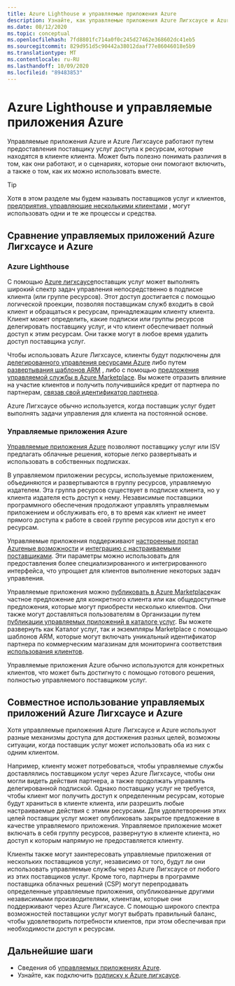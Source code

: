 ```yaml
---
title: Azure Lighthouse и управляемые приложения Azure
description: Узнайте, как управляемые приложения Azure Лигхсаусе и Azure могут помочь в различных сценариях и о том, как их можно использовать вместе.
ms.date: 08/12/2020
ms.topic: conceptual
ms.openlocfilehash: 7fd8801fc714a0f0c245d27462e368602dc41eb5
ms.sourcegitcommit: 829d951d5c90442a38012daaf77e86046018e5b9
ms.translationtype: MT
ms.contentlocale: ru-RU
ms.lasthandoff: 10/09/2020
ms.locfileid: "89483853"
---
```

# <a name="azure-lighthouse-and-azure-managed-applications"></a>Azure Lighthouse и управляемые приложения Azure

Управляемые приложения Azure и Azure Лигхсаусе работают путем предоставления поставщику услуг доступа к ресурсам, которые находятся в клиенте клиента. Может быть полезно понимать различия в том, как они работают, и о сценариях, которые они помогают включить, а также о том, как их можно использовать вместе.

> [!TIP]
> Хотя в этом разделе мы будем называть поставщиков услуг и клиентов, [предприятия, управляющие несколькими клиентами](enterprise.md) , могут использовать одни и те же процессы и средства.

## <a name="comparing-azure-lighthouse-and-azure-managed-applications"></a>Сравнение управляемых приложений Azure Лигхсаусе и Azure

### <a name="azure-lighthouse"></a>Azure Lighthouse

С помощью [Azure лигхсаусе](../overview.md)поставщик услуг может выполнять широкий спектр задач управления непосредственно в подписке клиента (или группе ресурсов). Этот доступ достигается с помощью логической проекции, позволяя поставщикам служб входить в свой клиент и обращаться к ресурсам, принадлежащим клиенту клиента. Клиент может определить, какие подписки или группы ресурсов делегировать поставщику услуг, и что клиент обеспечивает полный доступ к этим ресурсам. Они также могут в любое время удалить доступ поставщика услуг.

Чтобы использовать Azure Лигхсаусе, клиенты будут подключены для [делегированного управления ресурсами Azure](azure-delegated-resource-management.md) либо путем [развертывания шаблонов ARM](../how-to/onboard-customer.md) , либо с помощью [предложения управляемой службы в Azure Marketplace](managed-services-offers.md). Вы можете отразить влияние на участие клиентов и получить получившийся кредит от партнера по партнерам, [связав свой идентификатор партнера](../how-to/partner-earned-credit.md).

Azure Лигхсаусе обычно используется, когда поставщик услуг будет выполнять задачи управления для клиента на постоянной основе.

### <a name="azure-managed-applications"></a>Управляемые приложения Azure

[Управляемые приложения Azure](../../azure-resource-manager/managed-applications/overview.md) позволяют поставщику услуг или ISV предлагать облачные решения, которые легко развертывать и использовать в собственных подписках.

В управляемом приложении ресурсы, используемые приложением, объединяются и развертываются в группу ресурсов, управляемую издателем. Эта группа ресурсов существует в подписке клиента, но у клиента издателя есть доступ к нему. Независимые поставщики программного обеспечения продолжают управлять управляемым приложением и обслуживать его, в то время как клиент не имеет прямого доступа к работе в своей группе ресурсов или доступ к его ресурсам.

Управляемые приложения поддерживают [настроенные портал Azureные возможности](../../azure-resource-manager/managed-applications/concepts-view-definition.md) и [интеграцию с настраиваемыми поставщиками](../../azure-resource-manager/managed-applications/tutorial-create-managed-app-with-custom-provider.md). Эти параметры можно использовать для предоставления более специализированного и интегрированного интерфейса, что упрощает для клиентов выполнение некоторых задач управления.

Управляемые приложения можно [публиковать в Azure Marketplace](../../azure-resource-manager/managed-applications/publish-marketplace-app.md)как частное предложение для конкретного клиента или как общедоступные предложения, которые могут приобрести несколько клиентов. Они также могут доставляться пользователям в Организации путем [публикации управляемых приложений в каталоге услуг](../../azure-resource-manager/managed-applications/publish-service-catalog-app.md). Вы можете развернуть как Каталог услуг, так и экземпляры Marketplace с помощью шаблонов ARM, которые могут включать уникальный идентификатор партнера по коммерческим магазинам для мониторинга соответствия [использования клиентов](../../marketplace/azure-partner-customer-usage-attribution.md).

Управляемые приложения Azure обычно используются для конкретных клиентов, что может быть достигнуто с помощью готового решения, полностью управляемого поставщиком услуг.

## <a name="using-azure-lighthouse-and-azure-managed-applications-together"></a>Совместное использование управляемых приложений Azure Лигхсаусе и Azure

Хотя управляемые приложения Azure Лигхсаусе и Azure используют разные механизмы доступа для достижения разных целей, возможны ситуации, когда поставщик услуг может использовать оба из них с одним клиентом.

Например, клиенту может потребоваться, чтобы управляемые службы доставлялись поставщиком услуг через Azure Лигхсаусе, чтобы они могли видеть действия партнера, а также продолжать управлять делегированной подпиской. Однако поставщику услуг не требуется, чтобы клиент мог получить доступ к определенным ресурсам, которые будут храниться в клиенте клиента, или разрешить любые настраиваемые действия с этими ресурсами. Для удовлетворения этих целей поставщик услуг может опубликовать закрытое предложение в качестве управляемого приложения. Управляемое приложение может включать в себя группу ресурсов, развернутую в клиенте клиента, но доступ к которым напрямую не предоставляется клиенту.

Клиенты также могут заинтересовать управляемые приложения от нескольких поставщиков услуг, независимо от того, будут ли они использовать управляемые службы через Azure Лигхсаусе от любого из этих поставщиков услуг. Кроме того, партнеры в программе поставщика облачных решений (CSP) могут перепродавать определенные управляемые приложения, опубликованные другими независимыми производителями, клиентам, которые они поддерживают через Azure Лигхсаусе. С помощью широкого спектра возможностей поставщики услуг могут выбрать правильный баланс, чтобы удовлетворить потребности клиентов, при этом обеспечивая при необходимости доступ к ресурсам.

## <a name="next-steps"></a>Дальнейшие шаги

- Сведения об [управляемых приложениях Azure](../../azure-resource-manager/managed-applications/overview.md).
- Узнайте, как подключить [подписку к Azure лигхсаусе](../how-to/onboard-customer.md).
